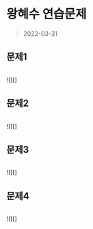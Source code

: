 # 왕혜수 연습문제 

> 2022-03-31

## 문제1

```
```

!()[]



## 문제2

```html

```

!()[]

## 문제3

```html

```

!()[]

## 문제4

```html

```

!()[]

